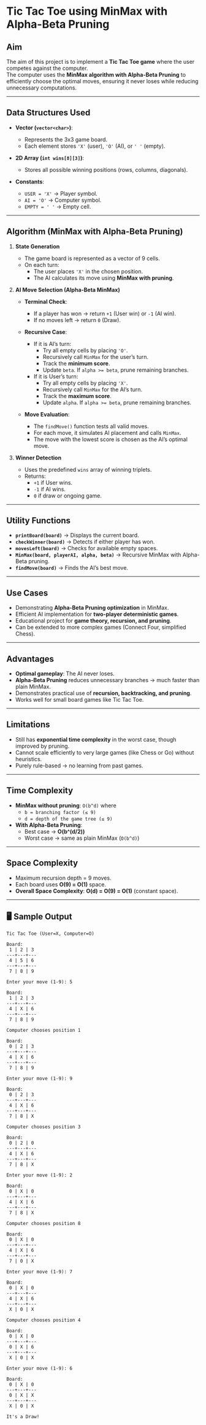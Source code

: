 # Tic Tac Toe using MinMax with Alpha-Beta Pruning  

## Aim  
The aim of this project is to implement a **Tic Tac Toe game** where the user competes against the computer.  
The computer uses the **MinMax algorithm with Alpha-Beta Pruning** to efficiently choose the optimal moves, ensuring it never loses while reducing unnecessary computations.  

---

## Data Structures Used  
- **Vector (`vector<char>`)**:  
  - Represents the 3x3 game board.  
  - Each element stores `'X'` (user), `'O'` (AI), or `' '` (empty).  

- **2D Array (`int wins[8][3]`)**:  
  - Stores all possible winning positions (rows, columns, diagonals).  

- **Constants**:  
  - `USER = 'X'` → Player symbol.  
  - `AI = 'O'` → Computer symbol.  
  - `EMPTY = ' '` → Empty cell.  

---

## Algorithm (MinMax with Alpha-Beta Pruning)  

1. **State Generation**  
   - The game board is represented as a vector of 9 cells.  
   - On each turn:  
     - The user places `'X'` in the chosen position.  
     - The AI calculates its move using **MinMax with pruning**.  

2. **AI Move Selection (Alpha-Beta MinMax)**  
   - **Terminal Check**:  
     - If a player has won → return `+1` (User win) or `-1` (AI win).  
     - If no moves left → return `0` (Draw).  

   - **Recursive Case**:  
     - If it is AI’s turn:  
       - Try all empty cells by placing `'O'`.  
       - Recursively call `MinMax` for the user’s turn.  
       - Track the **minimum score**.  
       - Update `beta`. If `alpha >= beta`, prune remaining branches.  
     - If it is User’s turn:  
       - Try all empty cells by placing `'X'`.  
       - Recursively call `MinMax` for the AI’s turn.  
       - Track the **maximum score**.  
       - Update `alpha`. If `alpha >= beta`, prune remaining branches.  

   - **Move Evaluation**:  
     - The `findMove()` function tests all valid moves.  
     - For each move, it simulates AI placement and calls `MinMax`.  
     - The move with the lowest score is chosen as the AI’s optimal move.  

3. **Winner Detection**  
   - Uses the predefined `wins` array of winning triplets.  
   - Returns:  
     - `+1` if User wins.  
     - `-1` if AI wins.  
     - `0` if draw or ongoing game.  

---

## Utility Functions  
- **`printBoard(board)`** → Displays the current board.  
- **`checkWinner(board)`** → Detects if either player has won.  
- **`movesLeft(board)`** → Checks for available empty spaces.  
- **`MinMax(board, playerAI, alpha, beta)`** → Recursive MinMax with Alpha-Beta pruning.  
- **`findMove(board)`** → Finds the AI’s best move.  

---

## Use Cases  
- Demonstrating **Alpha-Beta Pruning optimization** in MinMax.  
- Efficient AI implementation for **two-player deterministic games**.  
- Educational project for **game theory, recursion, and pruning**.  
- Can be extended to more complex games (Connect Four, simplified Chess).  

---

## Advantages  
- **Optimal gameplay**: The AI never loses.  
- **Alpha-Beta Pruning** reduces unnecessary branches → much faster than plain MinMax.  
- Demonstrates practical use of **recursion, backtracking, and pruning**.  
- Works well for small board games like Tic Tac Toe.  

---

## Limitations  
- Still has **exponential time complexity** in the worst case, though improved by pruning.  
- Cannot scale efficiently to very large games (like Chess or Go) without heuristics.  
- Purely rule-based → no learning from past games.  

---

## Time Complexity  
- **MinMax without pruning**: `O(b^d)` where  
  - `b = branching factor (≤ 9)`  
  - `d = depth of the game tree (≤ 9)`  
- **With Alpha-Beta Pruning**:  
  - Best case → **O(b^(d/2))**  
  - Worst case → same as plain MinMax (`O(b^d)`)  

---

## Space Complexity  
- Maximum recursion depth = 9 moves.  
- Each board uses **O(9) = O(1)** space.  
- **Overall Space Complexity**: **O(d) = O(9) = O(1)** (constant space).  

---

## 🖥️ Sample Output  
```text
Tic Tac Toe (User=X, Computer=O)

Board:
 1 | 2 | 3
---+---+---
 4 | 5 | 6
---+---+---
 7 | 8 | 9

Enter your move (1-9): 5

Board:
 1 | 2 | 3
---+---+---
 4 | X | 6
---+---+---
 7 | 8 | 9

Computer chooses position 1

Board:
 0 | 2 | 3
---+---+---
 4 | X | 6
---+---+---
 7 | 8 | 9

Enter your move (1-9): 9

Board:
 0 | 2 | 3
---+---+---
 4 | X | 6
---+---+---
 7 | 8 | X

Computer chooses position 3

Board:
 0 | 2 | 0
---+---+---
 4 | X | 6
---+---+---
 7 | 8 | X

Enter your move (1-9): 2

Board:
 0 | X | 0
---+---+---
 4 | X | 6
---+---+---
 7 | 8 | X

Computer chooses position 8

Board:
 0 | X | 0
---+---+---
 4 | X | 6
---+---+---
 7 | 0 | X

Enter your move (1-9): 7

Board:
 0 | X | 0
---+---+---
 4 | X | 6
---+---+---
 X | 0 | X

Computer chooses position 4

Board:
 0 | X | 0
---+---+---
 0 | X | 6
---+---+---
 X | 0 | X

Enter your move (1-9): 6

Board:
 0 | X | 0
---+---+---
 0 | X | X
---+---+---
 X | 0 | X

It's a Draw!
```

